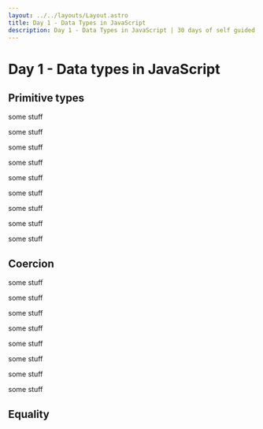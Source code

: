 ```yaml
---
layout: ../../layouts/Layout.astro
title: Day 1 - Data Types in JavaScript
description: Day 1 - Data Types in JavaScript | 30 days of self guided learning | Dipshan Adhikari
---
```


# Day 1 - Data types in JavaScript

## Primitive types

some stuff

some stuff

some stuff

some stuff

some stuff

some stuff

some stuff

some stuff

some stuff

## Coercion

some stuff

some stuff

some stuff

some stuff

some stuff

some stuff

some stuff

some stuff

## Equality
